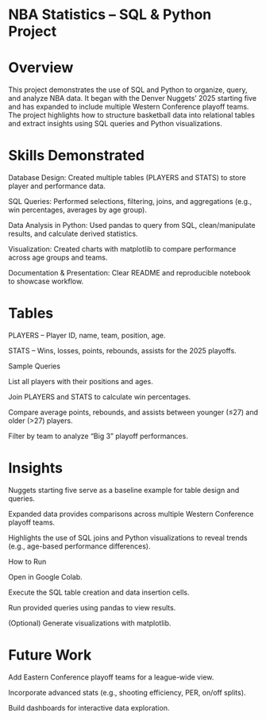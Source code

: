 # **NBA Statistics – SQL & Python Project**
# Overview

This project demonstrates the use of SQL and Python to organize, query, and analyze NBA data. It began with the Denver Nuggets’ 2025 starting five and has expanded to include multiple Western Conference playoff teams. The project highlights how to structure basketball data into relational tables and extract insights using SQL queries and Python visualizations.

# Skills Demonstrated

Database Design: Created multiple tables (PLAYERS and STATS) to store player and performance data.

SQL Queries: Performed selections, filtering, joins, and aggregations (e.g., win percentages, averages by age group).

Data Analysis in Python: Used pandas to query from SQL, clean/manipulate results, and calculate derived statistics.

Visualization: Created charts with matplotlib to compare performance across age groups and teams.

Documentation & Presentation: Clear README and reproducible notebook to showcase workflow.

# Tables

PLAYERS – Player ID, name, team, position, age.

STATS – Wins, losses, points, rebounds, assists for the 2025 playoffs.

Sample Queries

List all players with their positions and ages.

Join PLAYERS and STATS to calculate win percentages.

Compare average points, rebounds, and assists between younger (≤27) and older (>27) players.

Filter by team to analyze “Big 3” playoff performances.

# Insights

Nuggets starting five serve as a baseline example for table design and queries.

Expanded data provides comparisons across multiple Western Conference playoff teams.

Highlights the use of SQL joins and Python visualizations to reveal trends (e.g., age-based performance differences).

How to Run

Open in Google Colab.

Execute the SQL table creation and data insertion cells.

Run provided queries using pandas to view results.

(Optional) Generate visualizations with matplotlib.

# Future Work

Add Eastern Conference playoff teams for a league-wide view.

Incorporate advanced stats (e.g., shooting efficiency, PER, on/off splits).

Build dashboards for interactive data exploration.
